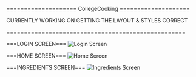 ==================== CollegeCooking ====================

CURRENTLY WORKING ON GETTING THE LAYOUT & STYLES CORRECT

===================================================

===LOGIN SCREEN===
![Login Screen](https://imgur.com/YvmslYj)

===HOME SCREEN===
![Home Screen](https://imgur.com/OxZ3pLK)

===INGREDIENTS SCREEN===
![Ingredients Screen](https://imgur.com/H3EqpZk)

